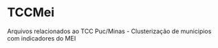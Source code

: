 # TCCMei
Arquivos relacionados ao TCC Puc/Minas - Clusterização de municipios com indicadores do MEI
